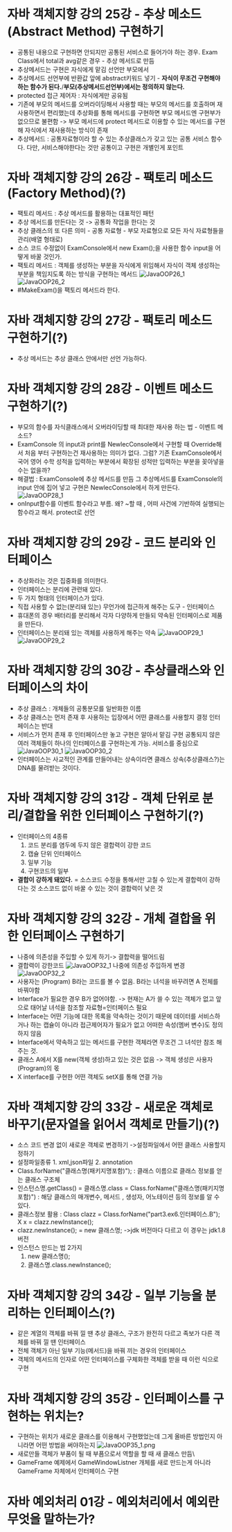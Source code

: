 # 자바 객체지향 강의 25강 - 추상 메소드(Abstract Method) 구현하기
* 공통된 내용으로 구현하면 안되지만 공통된 서비스로 들어가야 하는 경우. Exam Class에서 total과 avg같은 경우 - 추상 메서드로 만듬
* 추상메서드는 구현은 자식에게 맡김 선언만 부모에서
* 추상메서드 선언부에 반환값 앞에 abstract키워드 넣기 - **자식이 무조건 구현해야 하는 함수가 된다.**/**부모(추상메서드선언부)에서는 정의하지 않는다.**
* protected 접근 제어자 : 자식에게만 공유됨 
* 기존에 부모의 메서드를 오버라이딩해서 사용할 때는 부모의 메서드를 호출하며 재사용하면서 편리했는데 추상화를 통해 메서드를 구현하면 부모 메서드엔 구현부가 없으므로 불편함 -> 부모 메서드에 protect 메서드로 이용할 수 있는 메서드를 구현해 자식에서 재사용하는 방식이 존재
* 추상메서드 : 공통자료형이라 할 수 있는 추상클래스가 갖고 있는 공통 서비스 함수다. 다만, 서비스해야한다는 것만 공통이고 구현은 개별인게 포인트

# 자바 객체지향 강의 26강 - 팩토리 메소드(Factory Method)(?)
* 팩토리 메서드 :  추상 메서드를 활용하는 대표적인 패턴
* 추상 메서드를 만든다는 것 -> 공통화 작업을 한다는 것
* 추상 클래스의 또 다른 의미 - 공통 자료형 - 부모 자료형으로 모든 자식 자료형들을 관리(배열 형태로)
* 소스 코드 수정없이 ExamConsole에서 new Exam();을 사용한 함수 input을 어떻게 바꿀 것인가.
* 팩토리 메서드 : 객체를 생성하는 부분을 자식에게 위임해서 자식이 객체 생성하는 부분을 책임지도록 하는 방식을 구현하는 메서드
![JavaOOP26_1](./img/JavaOOP26_1.png)
![JavaOOP26_2](./img/JavaOOP26_2.png)
* #MakeExam()을 팩토리 메서드라 한다.

# 자바 객체지향 강의 27강 - 팩토리 메소드 구현하기(?)
* 추상 메서드는 추상 클래스 안에서만 선언 가능하다.

# 자바 객체지향 강의 28강 - 이벤트 메소드 구현하기(?)
* 부모의 함수를 자식클래스에서 오버라이딩할 때 최대한 재사용 하는 법 - 이벤트 메소드?
* ExamConsole 의 input과 print를 NewlecConsole에서 구현할 때 Override해서 처음 부터 구현하는건 재사용하는 의미가 없다. 그럼? 기존 ExamConsole에서 국어 영어 수학 성적을 입력하는 부분에서 확장된 성적만 입력하는 부분을 꽂아넣을 수는 없을까?
* 해결법 : ExamConsole에 추상 메서드를 만듬 그 추상메서드를 ExamConsole의 input 안에 집어 넣고 구현은 NewlecConsole에서 하게 만든다.
![JavaOOP28_1](./img/JavaOOP28_1.png)
* onInput함수를 이벤트 함수라고 부름. 왜? ~할 때 , 어떠 사건에 기반하여 실행되는 함수라고 해서. protect로 선언

# 자바 객체지향 강의 29강 - 코드 분리와 인터페이스
* 추상화라는 것은 집중화를 의미한다.
* 인터페이스는 분리에 관련돼 있다.
* 두 가지 형태의 인터페이스가 있다.
* 직접 사용할 수 없는(분리돼 있는) 무언가에 접근하게 해주는 도구 - 인터페이스
*  휴대폰의 경우 배터리를 분리해서 각자 다양하게 만들되 약속된 인터페이스로 제품을 만든다.
*  인터페이스는 분리돼 있는 객체를 사용하게 해주는 약속
![JavaOOP29_1](./img/JavaOOP29_1.png)
![JavaOOP29_2](./img/JavaOOP29_2.png)

# 자바 객체지향 강의 30강 - 추상클래스와 인터페이스의 차이
* 추상 클래스 : 개체들의 공통분모를 일반화한 이름 
* 추상 클래스는 먼저 존재 후 사용하는 입장에서 어떤 클래스를 사용할지 결정 인터페이스는 반대
*  서비스가 먼저 존재 후 인터페이스만 놓고 구현은 알아서 맡김 구현 공통되지 않은 여러 객체들이 하나의 인터페이스를 구현하는게 가능. 서비스를 중심으로 
![JavaOOP30_1](./img/JavaOOP30_1.png)
![JavaOOP30_2](./img/JavaOOP30_2.png)
* 인터페이스는 사교적인 관계를 만들어내는 상속이라면 클래스 상속(추상클래스?)는 DNA를 물려받는 것이다.

# 자바 객체지향 강의 31강 - 객체 단위로 분리/결합을 위한 인터페이스 구현하기(?)
* 인터페이스의 4종류
   1. 코드 분리를 염두에 두지 않은 결합력이 강한 코드
   2. 캡슐 단위 인터페이스    
   3. 일부 기능
   4. 구현코드의 일부
* **결합이 강하게 돼있다.** = 소스코드 수정을 통해서만 고칠 수 있는게 결합력이 강하다는 것 소스코드 없이 바꿀 수 있는 것이 결합력이 낮은 것

# 자바 객체지향 강의 32강 - 개체 결합을 위한 인터페이스 구현하기
* 나중에 의존성을 주입할 수 있게 하기-> 결합력을 떨어드림
* 결합력이 강한코드
![JavaOOP32_1](./img/JavaOOP32_1.png)
나중에 의존성 주입하게 변경
![JavaOOP32_2](./img/JavaOOP32_2.png)
* 사용자는 (Program) B라는 코드를 볼 수 없음. B라는 녀석을 바꾸려면 A 전체를 바꿔야함
* Interface가 필요한 경우 B가 없어야함. -> 현재는 A가 쓸 수 있는 객체가 없고 앞으로 태어날 녀석을 참조할 자료형=인터페이스 필요
* Interface는 어떤 기능에 대한 목록을 약속하는 것이기 때문에 데이터를 서비스하거나 하는 캡슐이 아니라 접근제어자가 필요가 없고 어떠한 속성(멤버 변수)도 정의하지 않음
* Interface에서 약속하고 있는 메서드를 구현한 객체라면 무조건 그 녀석만 참조 해주는 것.
* 클래스 A에서 X를 new(객체 생성)하고 있는 것은 없음 -> 객체 생성은 사용자(Program)의 몫
* X interface를 구현한 어떤 객체도 setX를 통해 연결 가능

# 자바 객체지향 강의 33강 - 새로운 객체로 바꾸기(문자열을 읽어서 객체로 만들기)(?)
* 소스 코드 변경 없이 새로운 객체로 변경하기 ->설정파일에서 어떤 클래스 사용할지 정하기
* 설정파일종류 1. xml,json파일 2. annotation
* Class.forName("클래스명(패키지명포함)"); : 클래스 이름으로 클래스 정보를 얻는 클래스 구조체
* 인스턴스명.getClass()  = 클래스명.class = Class.forName("클래스명(패키지명포함)") : 해당 클래스의 매개변수, 메서드 , 생성자, 어노테이션 등의 정보를 알 수 있다.
* 클래스정보 활용 : Class clazz = Class.forName("part3.ex6.인터페이스.B");   X x = clazz.newInstance();
* clazz.newInstance(); = new 클래스명; ->jdk 버전마다 다르고 이 경우는 jdk1.8버전
* 인스턴스 만드는 법 2가지
    1. new 클래스명();
    2. 클래스명.class.newInstance();

# 자바 객체지향 강의 34강 - 일부 기능을 분리하는 인터페이스(?)
* 같은 계열의 객체를 바꿔 낄 땐 추상 클래스, 구조가 완전히 다르고 족보가 다른 객체를 바꿔 낄 땐 인터페이스
* 전체 객체가 아닌 일부 기능(메서드)을 바꿔 끼는 경우의 인터페이스  
* 객체의 메서드의 인자로 어떤 인터페이스를 구체화한 객체를 받을 때 이런 식으로 구현

# 자바 객체지향 강의 35강 - 인터페이스를 구현하는 위치는?
* 구현하는 위치가 새로운 클래스를 이용해서 구현했었는데 그게 올바른 방법인지 아니라면 어떤 방법을 써야하는지
![JavaOOP35_1.png](./img/JavaOOP35_1.png)
* 새로만들 객체가 부품이 될 때 부픔으로서 역할을 할 때 새 클래스 만듬\
* GameFrame 예제에서 GameWindowListner 개체를 새로 만드는게 아니라 GameFrame 자체에서 인터페이스 구현

# 자바 예외처리 01강 - 예외처리에서 예외란 무엇을 말하는가?
